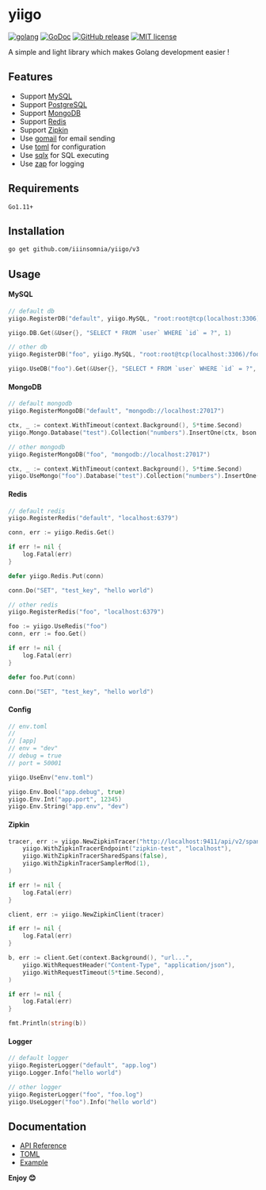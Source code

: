 # yiigo

[![golang](https://img.shields.io/badge/Language-Go-green.svg?style=flat)](https://golang.org)
[![GoDoc](https://godoc.org/github.com/iiinsomnia/yiigo?status.svg)](https://godoc.org/github.com/iiinsomnia/yiigo)
[![GitHub release](https://img.shields.io/github/release/IIInsomnia/yiigo.svg)](https://github.com/iiinsomnia/yiigo/releases/latest)
[![MIT license](http://img.shields.io/badge/license-MIT-brightgreen.svg)](http://opensource.org/licenses/MIT)

A simple and light library which makes Golang development easier !

## Features

- Support [MySQL](https://github.com/go-sql-driver/mysql)
- Support [PostgreSQL](https://github.com/lib/pq)
- Support [MongoDB](https://github.com/mongodb/mongo-go-driver)
- Support [Redis](https://github.com/gomodule/redigo)
- Support [Zipkin](https://github.com/openzipkin/zipkin-go)
- Use [gomail](https://github.com/go-gomail/gomail) for email sending
- Use [toml](https://github.com/pelletier/go-toml) for configuration
- Use [sqlx](https://github.com/jmoiron/sqlx) for SQL executing
- Use [zap](https://github.com/uber-go/zap) for logging
## Requirements

`Go1.11+`

## Installation

```sh
go get github.com/iiinsomnia/yiigo/v3
```

## Usage

#### MySQL

```go
// default db
yiigo.RegisterDB("default", yiigo.MySQL, "root:root@tcp(localhost:3306)/test")

yiigo.DB.Get(&User{}, "SELECT * FROM `user` WHERE `id` = ?", 1)

// other db
yiigo.RegisterDB("foo", yiigo.MySQL, "root:root@tcp(localhost:3306)/foo")

yiigo.UseDB("foo").Get(&User{}, "SELECT * FROM `user` WHERE `id` = ?", 1)
```

#### MongoDB

```go
// default mongodb
yiigo.RegisterMongoDB("default", "mongodb://localhost:27017")

ctx, _ := context.WithTimeout(context.Background(), 5*time.Second)
yiigo.Mongo.Database("test").Collection("numbers").InsertOne(ctx, bson.M{"name": "pi", "value": 3.14159})

// other mongodb
yiigo.RegisterMongoDB("foo", "mongodb://localhost:27017")

ctx, _ := context.WithTimeout(context.Background(), 5*time.Second)
yiigo.UseMongo("foo").Database("test").Collection("numbers").InsertOne(ctx, bson.M{"name": "pi", "value": 3.14159})
```

#### Redis

```go
// default redis
yiigo.RegisterRedis("default", "localhost:6379")

conn, err := yiigo.Redis.Get()

if err != nil {
    log.Fatal(err)
}

defer yiigo.Redis.Put(conn)

conn.Do("SET", "test_key", "hello world")

// other redis
yiigo.RegisterRedis("foo", "localhost:6379")

foo := yiigo.UseRedis("foo")
conn, err := foo.Get()

if err != nil {
    log.Fatal(err)
}

defer foo.Put(conn)

conn.Do("SET", "test_key", "hello world")
```

#### Config

```go
// env.toml
//
// [app]
// env = "dev"
// debug = true
// port = 50001

yiigo.UseEnv("env.toml")

yiigo.Env.Bool("app.debug", true)
yiigo.Env.Int("app.port", 12345)
yiigo.Env.String("app.env", "dev")
```

#### Zipkin

```go
tracer, err := yiigo.NewZipkinTracer("http://localhost:9411/api/v2/spans",
    yiigo.WithZipkinTracerEndpoint("zipkin-test", "localhost"),
    yiigo.WithZipkinTracerSharedSpans(false),
    yiigo.WithZipkinTracerSamplerMod(1),
)

if err != nil {
    log.Fatal(err)
}

client, err := yiigo.NewZipkinClient(tracer)

if err != nil {
    log.Fatal(err)
}

b, err := client.Get(context.Background(), "url...",
    yiigo.WithRequestHeader("Content-Type", "application/json"),
    yiigo.WithRequestTimeout(5*time.Second),
)

if err != nil {
    log.Fatal(err)
}

fmt.Println(string(b))
```

#### Logger

```go
// default logger
yiigo.RegisterLogger("default", "app.log")
yiigo.Logger.Info("hello world")

// other logger
yiigo.RegisterLogger("foo", "foo.log")
yiigo.UseLogger("foo").Info("hello world")
```

## Documentation

- [API Reference](https://godoc.org/github.com/iiinsomnia/yiigo)
- [TOML](https://github.com/toml-lang/toml)
- [Example](https://github.com/iiinsomnia/yiigo-example)

**Enjoy 😊**

